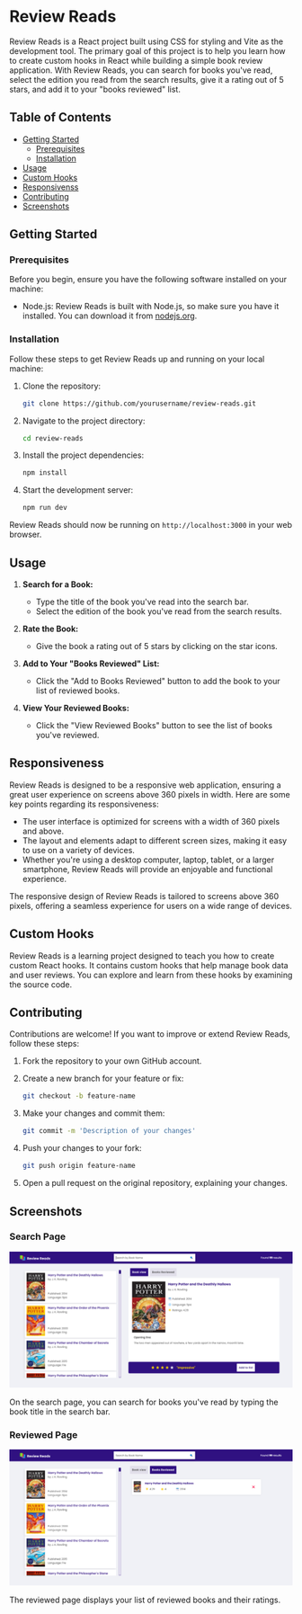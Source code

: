 # Review Reads

Review Reads is a React project built using CSS for styling and Vite as the development tool. The primary goal of this project is to help you learn how to create custom hooks in React while building a simple book review application. With Review Reads, you can search for books you've read, select the edition you read from the search results, give it a rating out of 5 stars, and add it to your "books reviewed" list.

## Table of Contents

-   [Getting Started](#getting-started)
    -   [Prerequisites](#prerequisites)
    -   [Installation](#installation)
-   [Usage](#usage)
-   [Custom Hooks](#custom-hooks)
-   [Responsivenss](#responsiveness)
-   [Contributing](#contributing)
-   [Screenshots](#screenshots)

## Getting Started

### Prerequisites

Before you begin, ensure you have the following software installed on your machine:

-   Node.js: Review Reads is built with Node.js, so make sure you have it installed. You can download it from [nodejs.org](https://nodejs.org/).

### Installation

Follow these steps to get Review Reads up and running on your local machine:

1. Clone the repository:

    ```bash
    git clone https://github.com/yourusername/review-reads.git
    ```

2. Navigate to the project directory:

    ```bash
    cd review-reads
    ```

3. Install the project dependencies:

    ```bash
    npm install
    ```

4. Start the development server:
    ```bash
    npm run dev
    ```

Review Reads should now be running on `http://localhost:3000` in your web browser.

## Usage

1. **Search for a Book:**

    - Type the title of the book you've read into the search bar.
    - Select the edition of the book you've read from the search results.

2. **Rate the Book:**

    - Give the book a rating out of 5 stars by clicking on the star icons.

3. **Add to Your "Books Reviewed" List:**

    - Click the "Add to Books Reviewed" button to add the book to your list of reviewed books.

4. **View Your Reviewed Books:**
    - Click the "View Reviewed Books" button to see the list of books you've reviewed.

## Responsiveness

Review Reads is designed to be a responsive web application, ensuring a great user experience on screens above 360 pixels in width. Here are some key points regarding its responsiveness:

-   The user interface is optimized for screens with a width of 360 pixels and above.
-   The layout and elements adapt to different screen sizes, making it easy to use on a variety of devices.
-   Whether you're using a desktop computer, laptop, tablet, or a larger smartphone, Review Reads will provide an enjoyable and functional experience.

The responsive design of Review Reads is tailored to screens above 360 pixels, offering a seamless experience for users on a wide range of devices.

## Custom Hooks

Review Reads is a learning project designed to teach you how to create custom React hooks. It contains custom hooks that help manage book data and user reviews. You can explore and learn from these hooks by examining the source code.

## Contributing

Contributions are welcome! If you want to improve or extend Review Reads, follow these steps:

1. Fork the repository to your own GitHub account.

2. Create a new branch for your feature or fix:

    ```bash
    git checkout -b feature-name
    ```

3. Make your changes and commit them:

    ```bash
    git commit -m 'Description of your changes'
    ```

4. Push your changes to your fork:

    ```bash
    git push origin feature-name
    ```

5. Open a pull request on the original repository, explaining your changes.

## Screenshots

### Search Page

![Search Page](/src/imgs/search.png)

On the search page, you can search for books you've read by typing the book title in the search bar.

### Reviewed Page

![Reviewed Page](/src/imgs/booksreviewed.png)

The reviewed page displays your list of reviewed books and their ratings.
